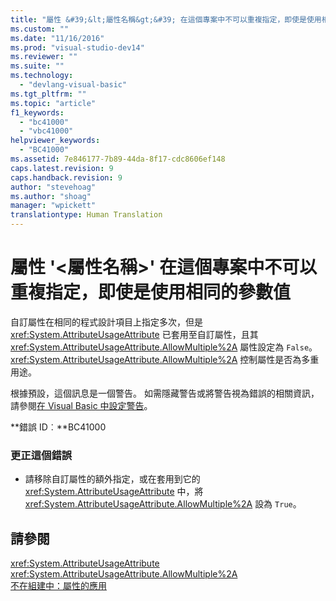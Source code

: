 ```yaml
---
title: "屬性 &#39;&lt;屬性名稱&gt;&#39; 在這個專案中不可以重複指定，即使是使用相同的參數值 | Microsoft Docs"
ms.custom: ""
ms.date: "11/16/2016"
ms.prod: "visual-studio-dev14"
ms.reviewer: ""
ms.suite: ""
ms.technology: 
  - "devlang-visual-basic"
ms.tgt_pltfrm: ""
ms.topic: "article"
f1_keywords: 
  - "bc41000"
  - "vbc41000"
helpviewer_keywords: 
  - "BC41000"
ms.assetid: 7e846177-7b89-44da-8f17-cdc8606ef148
caps.latest.revision: 9
caps.handback.revision: 9
author: "stevehoag"
ms.author: "shoag"
manager: "wpickett"
translationtype: Human Translation
---
```

# 屬性 &#39;&lt;屬性名稱&gt;&#39; 在這個專案中不可以重複指定，即使是使用相同的參數值
自訂屬性在相同的程式設計項目上指定多次，但是 <xref:System.AttributeUsageAttribute> 已套用至自訂屬性，且其 <xref:System.AttributeUsageAttribute.AllowMultiple%2A> 屬性設定為 `False`。<xref:System.AttributeUsageAttribute.AllowMultiple%2A> 控制屬性是否為多重用途。  
  
 根據預設，這個訊息是一個警告。 如需隱藏警告或將警告視為錯誤的相關資訊，請參閱[在 Visual Basic 中設定警告](/visual-studio/ide/configuring-warnings-in-visual-basic)。  
  
 **錯誤 ID︰**BC41000  
  
### 更正這個錯誤  
  
-   請移除自訂屬性的額外指定，或在套用到它的 <xref:System.AttributeUsageAttribute> 中，將 <xref:System.AttributeUsageAttribute.AllowMultiple%2A> 設為 `True`。  
  
## 請參閱  
 <xref:System.AttributeUsageAttribute>   
 <xref:System.AttributeUsageAttribute.AllowMultiple%2A>   
 [不在組建中：屬性的應用](http://msdn.microsoft.com/zh-tw/2b1703ed-4437-49b3-bc0b-568094324f47)